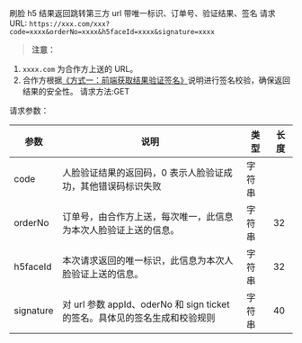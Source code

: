 刷脸 h5 结果返回跳转第三方 url 带唯一标识、订单号、验证结果、签名
请求 URL: `https://xxx.com/xxx?code=xxxx&orderNo=xxxx&h5faceId=xxxx&signature=xxxx`

>**注意：**
1. `xxxx.com` 为合作方上送的 URL。
2. 合作方根据[《方式一：前端获取结果验证签名》](http://tce.fsphere.cn/document/product/295/10187?=cn)说明进行签名校验，确保返回结果的安全性。
请求方法:GET

请求参数：

| 参数 | 说明 |类型 |长度 | 
|---------|---------|---------|---------|
| code | 人脸验证结果的返回码，0 表示人脸验证成功，其他错误码标识失败 | 字符串 | |
| orderNo | 订单号，由合作方上送，每次唯一，此信息为本次人脸验证上送的信息。 | 字符串 | 32 |
| h5faceId | 本次请求返回的唯一标识，此信息为本次人脸验证上送的信息。 | 字符串 |32 |
| signature | 对 url 参数 appId、oderNo 和 sign ticket 的签名。具体见的签名生成和校验规则 | 字符串 |40 |
